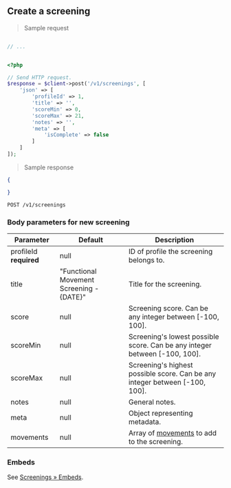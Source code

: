 ## Create a screening

> Sample request

```java

```

```c
// ...
```

```csharp

```

```php
<?php

// Send HTTP request.
$response = $client->post('/v1/screenings', [
    'json' => [
        'profileId' => 1,
        'title' => '',
        'scoreMin' => 0,
        'scoreMax' => 21,
        'notes' => '',
        'meta' => [
            'isComplete' => false
        ]
    ]
]);
```

> Sample response

```json
{

}
```

`POST /v1/screenings`

### Body parameters for new screening

Parameter | Default | Description
--------- | ------- | -----------
profileId **required** | null | ID of profile the screening belongs to.
title | "Functional Movement Screening - {DATE}" | Title for the screening.
score | null | Screening score. Can be any integer between [-100, 100].
scoreMin | null | Screening's lowest possible score. Can be any integer between [-100, 100].
scoreMax | null | Screening's highest possible score. Can be any integer between [-100, 100].
notes | null | General notes.
meta | null | Object representing metadata.
movements | null | Array of [movements](#movements) to add to the screening.

### Embeds

See [Screenings &raquo; Embeds](#embeds-for-screenings).
